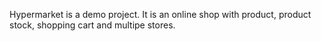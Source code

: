 Hypermarket is a demo project. It is an online shop with product, product stock, shopping cart and multipe stores. 
